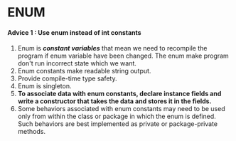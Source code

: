 # ENUM
#### Advice 1 : Use enum instead of int constants
1. Enum is _**constant variables**_ that mean we need to recompile the program if enum variable have been changed. The enum make program don't run incorrect state which we want.
2. Enum constants make readable string output.
3. Provide compile-time type safety.
4. Enum is singleton.
5. **To associate data with enum constants, declare instance fields and write a constructor that takes the data and stores it in the fields.**
6. Some behaviors associated with enum constants may need to be used only from within the class or package in which the enum is defined. Such behaviors are best implemented as private or package-private methods.
<!--stackedit_data:
eyJoaXN0b3J5IjpbLTEzMDY5MDM1ODldfQ==
-->